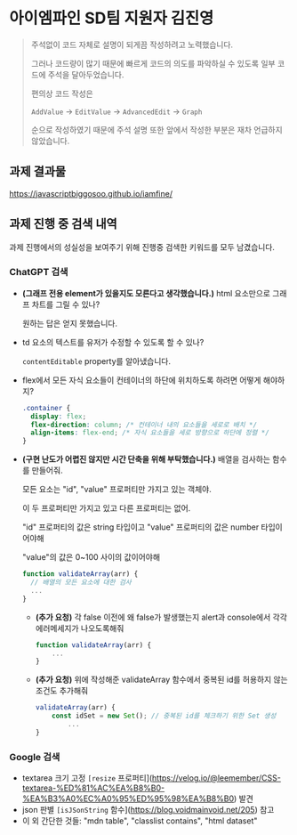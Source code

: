 # 아이엠파인 SD팀 지원자 김진영

> 주석없이 코드 자체로 설명이 되게끔 작성하려고 노력했습니다.
> 
> 그러나 코드량이 많기 때문에 빠르게 코드의 의도를 파악하실 수 있도록 일부 코드에 주석을 달아두었습니다.
> 
> 편의상 코드 작성은
> 
> `AddValue` -> `EditValue` -> `AdvancedEdit` -> `Graph`
> 
> 순으로 작성하였기 때문에 주석 설명 또한 앞에서 작성한 부분은 재차 언급하지 않았습니다.

## 과제 결과물

https://javascriptbiggosoo.github.io/iamfine/

## 과제 진행 중 검색 내역

과제 진행에서의 성실성을 보여주기 위해 진행중 검색한 키워드를 모두 남겼습니다.

### **ChatGPT 검색**

- **(그래프 전용 element가 있을지도 모른다고 생각했습니다.)** html 요소만으로 그래프 차트를 그릴 수 있나?

  원하는 답은 얻지 못했습니다.
- td 요소의 텍스트를 유저가 수정할 수 있도록 할 수 있나?

  `contentEditable` property를 알아냈습니다.
- flex에서 모든 자식 요소들이 컨테이너의 하단에 위치하도록 하려면 어떻게 해야하지?
  ```css
  .container {
    display: flex;
    flex-direction: column; /* 컨테이너 내의 요소들을 세로로 배치 */
    align-items: flex-end; /* 자식 요소들을 세로 방향으로 하단에 정렬 */
  }
  ```
- **(구현 난도가 어렵진 않지만 시간 단축을 위해 부탁했습니다.)** 배열을 검사하는 함수를 만들어줘.

  모든 요소는 "id", "value" 프로퍼티만 가지고 있는 객체야.
  
  이 두 프로퍼티만 가지고 있고 다른 프로퍼티는 없어.

  "id" 프로퍼티의 값은 string 타입이고 "value" 프로퍼티의 값은 number 타입이어야해

  "value"의 값은 0~100 사이의 값이어야해

  ```jsx
  function validateArray(arr) {
  	// 배열의 모든 요소에 대한 검사
  	...
  }
  ```

  - **(추가 요청)** 각 false 이전에 왜 false가 발생했는지 alert과 console에서 각각 에러메세지가 나오도록해줘
    ```jsx
    function validateArray(arr) {
    	...
    }
    ```
  - **(추가 요청)** 위에 작성해준 validateArray 함수에서 중복된 id를 허용하지 않는 조건도 추가해줘
    ```jsx
    validateArray(arr) {
        const idSet = new Set(); // 중복된 id를 체크하기 위한 Set 생성
    		...
    }
    ```

### **Google 검색**

- textarea 크기 고정
  `[resize` 프로퍼티](https://velog.io/@leemember/CSS-textarea-%ED%81%AC%EA%B8%B0-%EA%B3%A0%EC%A0%95%ED%95%98%EA%B8%B0) 발견
- json 판별
  `[isJSonString` 함수](https://blog.voidmainvoid.net/205) 참고
- 이 외 간단한 것들: "mdn table", "classlist contains", "html dataset"
